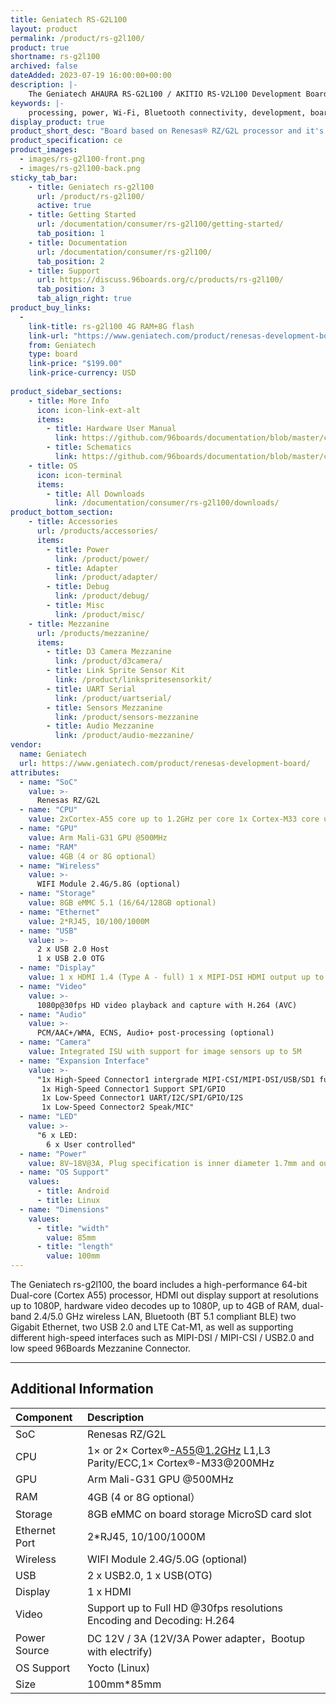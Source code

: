 ```yaml
---
title: Geniatech RS-G2L100
layout: product
permalink: /product/rs-g2l100/
product: true
shortname: rs-g2l100
archived: false
dateAdded: 2023-07-19 16:00:00+00:00
description: |-
    The Geniatech AHAURA RS-G2L100 / AKITIO RS-V2L100 Development Board are based on Renesas low power highly efficient powerful RZ/G2L / RZ/V2L SoC, which is jointly designed & manufactured in closed collaboration with Geniatech & Renesas.The board includes a high-performance 64-bit Dual-core (Cortex A55) processor, HDMI out display support at resolutions up to 1080P, hardware video decodes up to 1080P, up to 4GB of RAM, dual-band 2.4/5.0 GHz wireless LAN, Bluetooth (BT 5.1 compliant BLE) two Gigabit Ethernet, two USB 2.0 and LTE Cat-M1, as well as supporting different high-speed interfaces such as MIPI-DSI / MIPI-CSI / USB2.0 and low speed 96Boards Mezzanine Connector.
keywords: |-
    processing, power, Wi-Fi, Bluetooth connectivity, development, board, processor, low cost, Product, Development, Platform
display_product: true
product_short_desc: "Board based on Renesas® RZ/G2L processor and it's the size of a credit card."
product_specification: ce
product_images:
  - images/rs-g2l100-front.png
  - images/rs-g2l100-back.png
sticky_tab_bar:
    - title: Geniatech rs-g2l100
      url: /product/rs-g2l100/
      active: true
    - title: Getting Started
      url: /documentation/consumer/rs-g2l100/getting-started/
      tab_position: 1
    - title: Documentation
      url: /documentation/consumer/rs-g2l100/
      tab_position: 2
    - title: Support
      url: https://discuss.96boards.org/c/products/rs-g2l100/
      tab_position: 3
      tab_align_right: true
product_buy_links:
  -
    link-title: rs-g2l100 4G RAM+8G flash
    link-url: "https://www.geniatech.com/product/renesas-development-board/"
    from: Geniatech
    type: board
    link-price: "$199.00"
    link-price-currency: USD
  
product_sidebar_sections:
    - title: More Info
      icon: icon-link-ext-alt
      items:
        - title: Hardware User Manual
          link: https://github.com/96boards/documentation/blob/master/consumer/rs-g2l100/hardware-docs/files/RS-G2L100-hardware-userguide.pdf
        - title: Schematics
          link: https://github.com/96boards/documentation/blob/master/consumer/rs-g2l100/hardware-docs/files/RS-G2L100_Schematic.pdf
    - title: OS
      icon: icon-terminal
      items:
        - title: All Downloads
          link: /documentation/consumer/rs-g2l100/downloads/
product_bottom_section:
    - title: Accessories
      url: /products/accessories/
      items:
        - title: Power
          link: /product/power/
        - title: Adapter
          link: /product/adapter/
        - title: Debug
          link: /product/debug/
        - title: Misc
          link: /product/misc/
    - title: Mezzanine
      url: /products/mezzanine/
      items:
        - title: D3 Camera Mezzanine
          link: /product/d3camera/
        - title: Link Sprite Sensor Kit
          link: /product/linkspritesensorkit/
        - title: UART Serial
          link: /product/uartserial/
        - title: Sensors Mezzanine
          link: /product/sensors-mezzanine
        - title: Audio Mezzanine
          link: /product/audio-mezzanine/
vendor:
  name: Geniatech
  url: https://www.geniatech.com/product/renesas-development-board/
attributes:
  - name: "SoC"
    value: >-
      Renesas RZ/G2L
  - name: "CPU"
    value: 2xCortex-A55 core up to 1.2GHz per core 1x Cortex-M33 core up to 200MHz
  - name: "GPU"
    value: Arm Mali-G31 GPU @500MHz
  - name: "RAM"
    value: 4GB（4 or 8G optional）
  - name: "Wireless"
    value: >-
      WIFI Module 2.4G/5.8G (optional)
  - name: "Storage"
    value: 8GB eMMC 5.1 (16/64/128GB optional)
  - name: "Ethernet"
    value: 2*RJ45, 10/100/1000M
  - name: "USB"
    value: >-
      2 x USB 2.0 Host
      1 x USB 2.0 OTG
  - name: "Display"
    value: 1 x HDMI 1.4 (Type A - full) 1 x MIPI-DSI HDMI output up to FHD 1080P
  - name: "Video"
    value: >-
      1080p@30fps HD video playback and capture with H.264 (AVC)
  - name: "Audio"
    value: >-
      PCM/AAC+/WMA, ECNS, Audio+ post-processing (optional)
  - name: "Camera"
    value: Integrated ISU with support for image sensors up to 5M
  - name: "Expansion Interface"
    value: >-
      "1x High-Speed Connector1 intergrade MIPI-CSI/MIPI-DSI/USB/SD1 function
       1x High-Speed Connector1 Support SPI/GPIO
       1x Low-Speed Connector1 UART/I2C/SPI/GPIO/I2S
       1x Low-Speed Connector2 Speak/MIC"
  - name: "LED"
    value: >-
      "6 x LED:
        6 x User controlled"
  - name: "Power"
    value: 8V~18V@3A, Plug specification is inner diameter 1.7mm and outer diameter 4.8mm
  - name: "OS Support"
    values:
      - title: Android
      - title: Linux
  - name: "Dimensions"
    values:
      - title: "width"
        value: 85mm
      - title: "length"
        value: 100mm
---
```

The Geniatech rs-g2l100, the board includes a high-performance 64-bit Dual-core (Cortex A55) processor, HDMI out display support at resolutions up to 1080P, hardware video decodes up to 1080P, up to 4GB of RAM, dual-band 2.4/5.0 GHz wireless LAN, Bluetooth (BT 5.1 compliant BLE) two Gigabit Ethernet, two USB 2.0 and LTE Cat-M1, as well as supporting different high-speed interfaces such as MIPI-DSI / MIPI-CSI / USB2.0 and low speed 96Boards Mezzanine Connector.

***

## Additional Information

|   Component          |   Description                                                                                    |
|:---------------------|:-------------------------------------------------------------------------------------------------|
|  SoC                 | Renesas RZ/G2L                                                                                   |
|  CPU                 | 1× or 2× Cortex®-A55@1.2GHz L1,L3 Parity/ECC,1× Cortex®-M33@200MHz                               |
|  GPU                 | Arm Mali-G31 GPU @500MHz                                                                         |
|  RAM                 | 4GB (4 or 8G optional）                                                                          |
|  Storage             | 8GB eMMC on board storage MicroSD card slot                                                      |
|  Ethernet Port       | 2*RJ45, 10/100/1000M                                                                             |
|  Wireless            | WIFI Module 2.4G/5.0G (optional)                                                                 |
|  USB                 | 2 x USB2.0, 1 x USB(OTG)                                                                         |
|  Display             | 1 x HDMI                                                                                         |
|  Video               | Support up to Full HD @30fps resolutions Encoding and Decoding: H.264                            |
|  Power Source        | DC 12V / 3A (12V/3A Power adapter，Bootup with electrify)                                        |
|  OS Support          | Yocto (Linux)                                                                                    |
|  Size                | 100mm*85mm                                                                                       |

